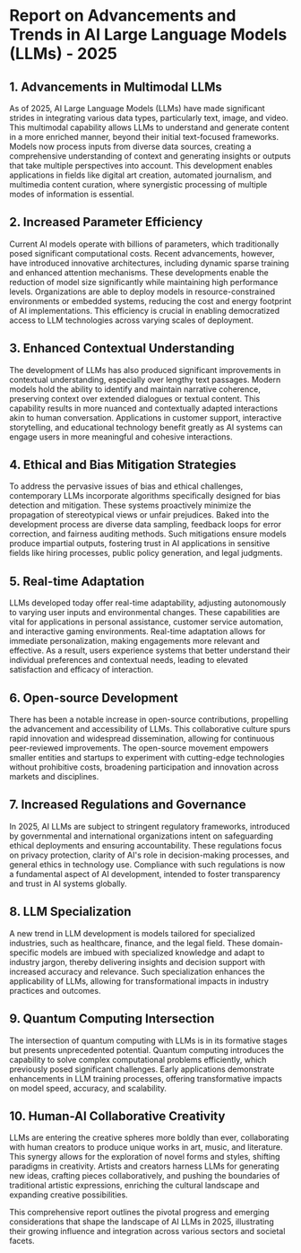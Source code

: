 # Report on Advancements and Trends in AI Large Language Models (LLMs) - 2025

## 1. Advancements in Multimodal LLMs

As of 2025, AI Large Language Models (LLMs) have made significant strides in integrating various data types, particularly text, image, and video. This multimodal capability allows LLMs to understand and generate content in a more enriched manner, beyond their initial text-focused frameworks. Models now process inputs from diverse data sources, creating a comprehensive understanding of context and generating insights or outputs that take multiple perspectives into account. This development enables applications in fields like digital art creation, automated journalism, and multimedia content curation, where synergistic processing of multiple modes of information is essential.

## 2. Increased Parameter Efficiency

Current AI models operate with billions of parameters, which traditionally posed significant computational costs. Recent advancements, however, have introduced innovative architectures, including dynamic sparse training and enhanced attention mechanisms. These developments enable the reduction of model size significantly while maintaining high performance levels. Organizations are able to deploy models in resource-constrained environments or embedded systems, reducing the cost and energy footprint of AI implementations. This efficiency is crucial in enabling democratized access to LLM technologies across varying scales of deployment.

## 3. Enhanced Contextual Understanding

The development of LLMs has also produced significant improvements in contextual understanding, especially over lengthy text passages. Modern models hold the ability to identify and maintain narrative coherence, preserving context over extended dialogues or textual content. This capability results in more nuanced and contextually adapted interactions akin to human conversation. Applications in customer support, interactive storytelling, and educational technology benefit greatly as AI systems can engage users in more meaningful and cohesive interactions.

## 4. Ethical and Bias Mitigation Strategies

To address the pervasive issues of bias and ethical challenges, contemporary LLMs incorporate algorithms specifically designed for bias detection and mitigation. These systems proactively minimize the propagation of stereotypical views or unfair prejudices. Baked into the development process are diverse data sampling, feedback loops for error correction, and fairness auditing methods. Such mitigations ensure models produce impartial outputs, fostering trust in AI applications in sensitive fields like hiring processes, public policy generation, and legal judgments.

## 5. Real-time Adaptation

LLMs developed today offer real-time adaptability, adjusting autonomously to varying user inputs and environmental changes. These capabilities are vital for applications in personal assistance, customer service automation, and interactive gaming environments. Real-time adaptation allows for immediate personalization, making engagements more relevant and effective. As a result, users experience systems that better understand their individual preferences and contextual needs, leading to elevated satisfaction and efficacy of interaction.

## 6. Open-source Development

There has been a notable increase in open-source contributions, propelling the advancement and accessibility of LLMs. This collaborative culture spurs rapid innovation and widespread dissemination, allowing for continuous peer-reviewed improvements. The open-source movement empowers smaller entities and startups to experiment with cutting-edge technologies without prohibitive costs, broadening participation and innovation across markets and disciplines.

## 7. Increased Regulations and Governance

In 2025, AI LLMs are subject to stringent regulatory frameworks, introduced by governmental and international organizations intent on safeguarding ethical deployments and ensuring accountability. These regulations focus on privacy protection, clarity of AI's role in decision-making processes, and general ethics in technology use. Compliance with such regulations is now a fundamental aspect of AI development, intended to foster transparency and trust in AI systems globally.

## 8. LLM Specialization

A new trend in LLM development is models tailored for specialized industries, such as healthcare, finance, and the legal field. These domain-specific models are imbued with specialized knowledge and adapt to industry jargon, thereby delivering insights and decision support with increased accuracy and relevance. Such specialization enhances the applicability of LLMs, allowing for transformational impacts in industry practices and outcomes.

## 9. Quantum Computing Intersection

The intersection of quantum computing with LLMs is in its formative stages but presents unprecedented potential. Quantum computing introduces the capability to solve complex computational problems efficiently, which previously posed significant challenges. Early applications demonstrate enhancements in LLM training processes, offering transformative impacts on model speed, accuracy, and scalability.

## 10. Human-AI Collaborative Creativity

LLMs are entering the creative spheres more boldly than ever, collaborating with human creators to produce unique works in art, music, and literature. This synergy allows for the exploration of novel forms and styles, shifting paradigms in creativity. Artists and creators harness LLMs for generating new ideas, crafting pieces collaboratively, and pushing the boundaries of traditional artistic expressions, enriching the cultural landscape and expanding creative possibilities.

This comprehensive report outlines the pivotal progress and emerging considerations that shape the landscape of AI LLMs in 2025, illustrating their growing influence and integration across various sectors and societal facets.